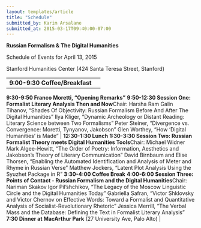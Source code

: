 ```yaml
---
layout: templates/article
title: "Schedule"
submitted_by: Karim Arsalane
submitted_at: 2015-03-17T09:40:00-07:00
---
```


**Russian Formalism & The Digital Humanities**


Schedule of Events for April 13, 2015


Stanford Humanities Center (424 Santa Teresa Street, Stanford)







|  |  |
| --- | --- |
| **9:00-9:30 Coffee/Breakfast**
**9:30-9:50 Franco Moretti, “Opening Remarks”**
**9:50-12:30 Session One: Formalist Literary Analysis Then and Now**Chair: Harsha Ram
Galin Tihanov, “Shades Of Objectivity: Russian Formalism Before And After The Digital Humanities”
Ilya Kliger, “Dynamic Archeology or Distant Reading: Literary Science between Two Formalisms”
Peter Steiner, “Divergence vs. Convergence: Moretti, Tynyanov, Jakobson”
Glen Worthey, “How ‘Digital Humanities’ is Made”
| **12:30-1:30 Lunch**
**1:30-3:30 Session Two: Russian Formalist Theory meets Digital Humanities Tools**Chair: Michael Widner
Mark Algee-Hewitt, “The Order of Poetry: Information, Aesthetics and Jakobson’s Theory of Literary Communication”
David Birnbaum and Elise Thorsen, “Enabling the Automated Identification and Analysis of Meter and Rhyme in Russian Verse”
Matthew Jockers, “Latent Plot Analysis Using the Syuzhet Package in R”
**3:30-4:00 Coffee Break**
**4:00-6:00 Session Three: Points of Contact - Russian Formalism and the Digital Humanities**Chair: Nariman Skakov
Igor Pil’shchikov, “The Legacy of the Moscow Linguistic Circle and the Digital Humanities Today”
Gabriella Safran, “Victor Shklovsky and Victor Chernov on Effective Words: Toward a Formalist and Quantitative Analysis of Socialist-Revolutionary Rhetoric”
Jessica Merrill, “The Verbal Mass and the Database: Defining the Text in Formalist Literary Analysis”
**7:30 Dinner at MacArthur Park** (27 University Ave, Palo Alto)
|




